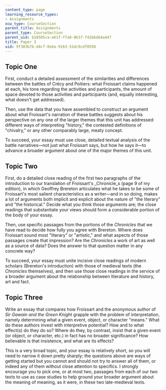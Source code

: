 ```yaml
---
content_type: page
learning_resource_types:
- Assignments
ocw_type: CourseSection
parent_title: Assignments
parent_type: CourseSection
parent_uid: b10505ca-e61f-ffa0-0637-f42b6d64a447
title: Paper 3
uid: 9f383b7b-d4cf-0e4a-9163-51dc9cdf0550
---
```


Topic One
---------

First, conduct a detailed assessment of the similarities and differences between the battles of Crécy and Poitiers: what Froissart claims happened at each, his tone regarding the activities and participants, the amount of space devoted to those activities and participants (and, equally interesting, what doesn't get addressed).

Then, use the data that you have assembled to construct an argument about what Froissart's narration of these battles suggests about his perspective on any one of the larger themes that this unit has addressed: different ways of interpreting "history," the contested definitions of "chivalry," or any other comparably large, meaty concept.

To succeed, your essay must use close, detailed textual analysis of the battle narratives—not just what Froissart says, but how he says it—to advance a broader argument about one of the major themes of this unit.

Topic Two
---------

First, do a detailed close reading of the first two paragraphs of the introduction to our translation of Froissart's _Chronicle_s (page 9 of my edition), in which Geoffrey Brereton articulates what he takes to be some of Froissart's most salient characteristics as a writer—and in so doing, makes a lot of arguments both implicit and explicit about the nature of "the literary" and "the historical." Decide what you think those arguments are; the close readings that substantiate your views should form a considerable portion of the body of your essay.

Then, use specific passages from the portions of the _Chronicles_ that we have read to decide how fully you agree with Brereton. Where does Froissart sound most "literary" or "artistic," and what aspects of those passages create that impression? Are the _Chronicles_ a work of art as well as a source of data? Does the answer to that question matter in any concrete way?

To succeed, your essay must unite incisive close readings of modern scholars (Brereton's introduction) with those of medieval texts (the _Chronicles_ themselves), and then use those close readings in the service of a broader argument about the relationship between literature and history, art and fact.

Topic Three
-----------

Write an essay that compares how Froissart and the anonymous author of _Sir Gawain and the Green Knight_ grapple with the problem of interpretation, namely determining what a given event, object, or character "means." What do these authors invest with interpretive potential? How and to what effect(s) do they do so? Where do they, by contrast, insist that a given event (or object, or character, etc.) in fact has no broader significance? How believable is that insistence, and what are its effects?

This is a very broad topic, and your essay is relatively short, so you will need to narrow it down pretty sharply; the questions above are ways of getting started but you cannot and should not try to answer all of them, or indeed any of them without close attention to specifics. I strongly encourage you to pick one, or at most two, passages from each of our two texts to use as case studies to help ground your broader argument about the meaning of meaning, as it were, in these two late-medieval texts.
